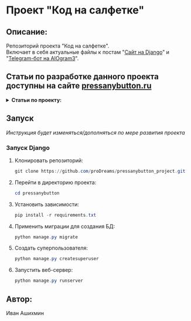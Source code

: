# Проект "Код на салфетке"

## Описание:

Репозиторий проекта "Код на салфетке".  
Включает в себя актуальные файлы к
постам "[Сайт на Django](https://pressanybutton.ru/category/sajt-na-django/?utm_source=github&utm_medium=repo&utm_campaign=readme)"
и "[Telegram-бот на AIOgram3](https://pressanybutton.ru/category/telegram-bot-na-aiogram3/?utm_source=github&utm_medium=repo&utm_campaign=readme)".

## Статьи по разработке данного проекта доступны на сайте [pressanybutton.ru](https://pressanybutton.ru?utm_source=github&utm_medium=repo&utm_campaign=readme)

<details>
<summary>
  <strong>
    Статьи по проекту:
  </strong>
</summary>

1. [Django 1. Установка Django](https://pressanybutton.ru/post/sajt-na-django/django-1-ustanovka-django/?utm_source=github&utm_medium=repo&utm_campaign=readme)
2. [Django 2. Создание проекта](https://pressanybutton.ru/post/sajt-na-django/django-2-sozdanie-proekta/?utm_source=github&utm_medium=repo&utm_campaign=readme)
3. [Django 3. Базовая конфигурация](https://pressanybutton.ru/post/sajt-na-django/django-3-bazovaya-konfiguraciya/?utm_source=github&utm_medium=repo&utm_campaign=readme) -
4. [Django 4. Суперпользователь и первый запуск](https://pressanybutton.ru/post/sajt-na-django/django-4-superpolzovatel-i-pervyj-zapusk/?utm_source=github&utm_medium=repo&utm_campaign=readme)
5. [AIOgram3 1. Начинаем создавать Telegram-бота](https://pressanybutton.ru/post/telegram-bot-na-aiogram3/aiogram3-1-nachinaem-sozdavat-telegram-bota/?utm_source=github&utm_medium=repo&utm_campaign=readme)
6. [AIOgram3 1.5. Регистрация бота](https://pressanybutton.ru/post/telegram-bot-na-aiogram3/aiogram3-15-registraciya-bota/?utm_source=github&utm_medium=repo&utm_campaign=readme)
7. [AIOgram3 2. Точка входа](https://pressanybutton.ru/post/telegram-bot-na-aiogram3/aiogram3-2-tochka-vhoda/?utm_source=github&utm_medium=repo&utm_campaign=readme)
8. [AIOgram3 3. Основная функция](https://pressanybutton.ru/post/telegram-bot-na-aiogram3/aiogram3-3-osnovnaya-funkciya/?utm_source=github&utm_medium=repo&utm_campaign=readme)
9. 

</details>

## Запуск

_Инструкция будет изменяться/дополняться по мере развития проекта_

### Запуск Django

1. Клонировать репозиторий:
    ```powershell
    git clone https://github.com/proDreams/pressanybutton_project.git
    ```
2. Перейти в директорию проекта:
   ```powershell
   cd pressanybutton
   ```
3. Установить зависимости:
    ```powershell
    pip install -r requirements.txt
    ```
4. Применить миграции для создания БД:
    ```powershell
    python manage.py migrate
    ```
5. Создать суперпользователя:
    ```powershell
    python manage.py createsuperuser
    ```
6. Запустить веб-сервер:
    ```powershell
    python manage.py runserver
    ```

## Автор:

Иван Ашихмин